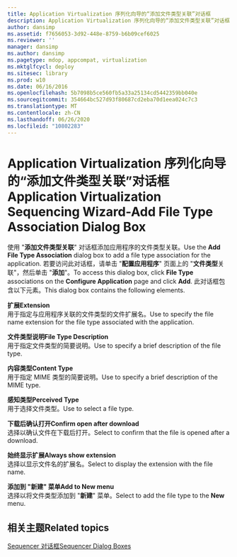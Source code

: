 ```yaml
---
title: Application Virtualization 序列化向导的“添加文件类型关联”对话框
description: Application Virtualization 序列化向导的“添加文件类型关联”对话框
author: dansimp
ms.assetid: f7656053-3d92-448e-8759-b6b09cef6025
ms.reviewer: ''
manager: dansimp
ms.author: dansimp
ms.pagetype: mdop, appcompat, virtualization
ms.mktglfcycl: deploy
ms.sitesec: library
ms.prod: w10
ms.date: 06/16/2016
ms.openlocfilehash: 5b7098b5ce560fb5a33a25134cd5442359bb040e
ms.sourcegitcommit: 354664bc527d93f80687cd2eba70d1eea024c7c3
ms.translationtype: MT
ms.contentlocale: zh-CN
ms.lasthandoff: 06/26/2020
ms.locfileid: "10802283"
---
```

# <span data-ttu-id="69d15-103">Application Virtualization 序列化向导的“添加文件类型关联”对话框</span><span class="sxs-lookup"><span data-stu-id="69d15-103">Application Virtualization Sequencing Wizard-Add File Type Association Dialog Box</span></span>


<span data-ttu-id="69d15-104">使用 "**添加文件类型关联**" 对话框添加应用程序的文件类型关联。</span><span class="sxs-lookup"><span data-stu-id="69d15-104">Use the **Add File Type Association** dialog box to add a file type association for the application.</span></span> <span data-ttu-id="69d15-105">若要访问此对话框，请单击 "**配置应用程序**" 页面上的 "**文件类型**关联"，然后单击 "**添加**"。</span><span class="sxs-lookup"><span data-stu-id="69d15-105">To access this dialog box, click **File Type** associations on the **Configure Application** page and click **Add**.</span></span> <span data-ttu-id="69d15-106">此对话框包含以下元素。</span><span class="sxs-lookup"><span data-stu-id="69d15-106">This dialog box contains the following elements.</span></span>

<a href="" id="extension"></a>**<span data-ttu-id="69d15-107">扩展</span><span class="sxs-lookup"><span data-stu-id="69d15-107">Extension</span></span>**  
<span data-ttu-id="69d15-108">用于指定与应用程序关联的文件类型的文件扩展名。</span><span class="sxs-lookup"><span data-stu-id="69d15-108">Use to specify the file name extension for the file type associated with the application.</span></span>

<a href="" id="file-type-description"></a>**<span data-ttu-id="69d15-109">文件类型说明</span><span class="sxs-lookup"><span data-stu-id="69d15-109">File Type Description</span></span>**  
<span data-ttu-id="69d15-110">用于指定文件类型的简要说明。</span><span class="sxs-lookup"><span data-stu-id="69d15-110">Use to specify a brief description of the file type.</span></span>

<a href="" id="content-type"></a>**<span data-ttu-id="69d15-111">内容类型</span><span class="sxs-lookup"><span data-stu-id="69d15-111">Content Type</span></span>**  
<span data-ttu-id="69d15-112">用于指定 MIME 类型的简要说明。</span><span class="sxs-lookup"><span data-stu-id="69d15-112">Use to specify a brief description of the MIME type.</span></span>

<a href="" id="perceived-type"></a>**<span data-ttu-id="69d15-113">感知类型</span><span class="sxs-lookup"><span data-stu-id="69d15-113">Perceived Type</span></span>**  
<span data-ttu-id="69d15-114">用于选择文件类型。</span><span class="sxs-lookup"><span data-stu-id="69d15-114">Use to select a file type.</span></span>

<a href="" id="confirm-open-after-download"></a>**<span data-ttu-id="69d15-115">下载后确认打开</span><span class="sxs-lookup"><span data-stu-id="69d15-115">Confirm open after download</span></span>**  
<span data-ttu-id="69d15-116">选择以确认文件在下载后打开。</span><span class="sxs-lookup"><span data-stu-id="69d15-116">Select to confirm that the file is opened after a download.</span></span>

<a href="" id="always-show-extension"></a>**<span data-ttu-id="69d15-117">始终显示扩展</span><span class="sxs-lookup"><span data-stu-id="69d15-117">Always show extension</span></span>**  
<span data-ttu-id="69d15-118">选择以显示文件名的扩展名。</span><span class="sxs-lookup"><span data-stu-id="69d15-118">Select to display the extension with the file name.</span></span>

<a href="" id="add-to-new-menu"></a>**<span data-ttu-id="69d15-119">添加到 "新建" 菜单</span><span class="sxs-lookup"><span data-stu-id="69d15-119">Add to New menu</span></span>**  
<span data-ttu-id="69d15-120">选择以将文件类型添加到 "**新建**" 菜单。</span><span class="sxs-lookup"><span data-stu-id="69d15-120">Select to add the file type to the **New** menu.</span></span>

## <span data-ttu-id="69d15-121">相关主题</span><span class="sxs-lookup"><span data-stu-id="69d15-121">Related topics</span></span>


[<span data-ttu-id="69d15-122">Sequencer 对话框</span><span class="sxs-lookup"><span data-stu-id="69d15-122">Sequencer Dialog Boxes</span></span>](sequencer-dialog-boxes.md)

 

 





